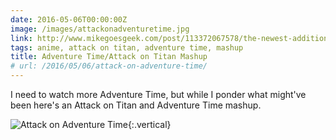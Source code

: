 ```yaml
---
date: 2016-05-06T00:00:00Z
image: /images/attackonadventuretime.jpg
link: http://www.mikegoesgeek.com/post/113372067578/the-newest-addition-to-the-adventure-time-mash-up
tags: anime, attack on titan, adventure time, mashup
title: Adventure Time/Attack on Titan Mashup
# url: /2016/05/06/attack-on-adventure-time/
---
```


I need to watch more Adventure Time, but while I ponder what might've been here's an Attack on Titan and Adventure Time mashup.

![Attack on Adventure Time]( /images/attackonadventuretime.jpg){:.vertical}